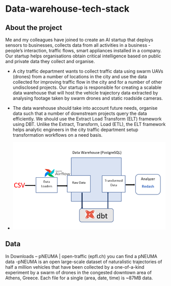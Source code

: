 # Data-warehouse-tech-stack
## About the project
Me and my colleagues have joined to create an AI startup that deploys sensors to businesses, collects data from all activities in a business - people’s interaction, traffic flows, smart appliances installed in a company. Our startup helps organisations obtain critical intelligence based on public and private data they collect and organise. 
- A city traffic department wants to collect traffic data using swarm UAVs (drones) from a number of locations in the city and use the data collected for improving traffic flow in the city and for a number of other undisclosed projects. Our startup is responsible for creating a scalable data warehouse that will host the vehicle trajectory data extracted by analysing footage taken by swarm drones and static roadside cameras. 
- The data warehouse should take into account future needs, organise data such that a number of downstream projects query the data efficiently. We should use the Extract Load Transform (ELT) framework using DBT. Unlike the Extract, Transform, Load (ETL), the ELT framework helps analytic engineers in the city traffic department setup transformation workflows on a need basis.  

- ![alt text](https://github.com/Danu-B/Data-warehouse-tech-stack-/blob/main/Screenshoots/flowdiagram%20.png?raw=true) 

## Data
In Downloads – pNEUMA | open-traffic (epfl.ch) you can find a pNEUMA data 
-pNEUMA is an open large-scale dataset of naturalistic trajectories of half a million vehicles that have been collected by a one-of-a-kind experiment by a swarm of drones in the congested downtown area of Athens, Greece. Each file for a single (area, date, time) is ~87MB data.  

